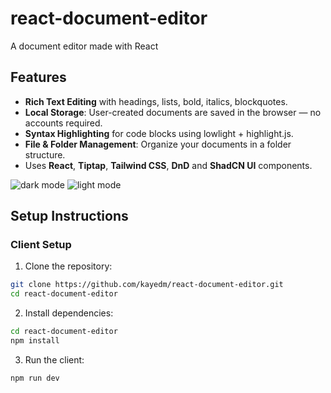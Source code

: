 #  react-document-editor

A document editor made with React


## Features
- **Rich Text Editing** with headings, lists, bold, italics, blockquotes.
- **Local Storage**: User-created documents are saved in the browser — no accounts required.
- **Syntax Highlighting** for code blocks using lowlight + highlight.js.
- **File & Folder Management**: Organize your documents in a folder structure.
- Uses **React**, **Tiptap**, **Tailwind CSS**, **DnD** and **ShadCN UI** components.
  
![dark mode](https://github.com/user-attachments/assets/ae7ca423-fa35-4071-b628-422f7e73aeba)
![light mode](https://github.com/user-attachments/assets/16c4d9c1-211d-4213-81e6-135ff8b44ced)


## Setup Instructions

###  Client Setup

1. Clone the repository:
```bash
git clone https://github.com/kayedm/react-document-editor.git
cd react-document-editor
```

2. Install dependencies:

 ```bash
 cd react-document-editor
 npm install
 ```

3. Run the client:

```bash
npm run dev
```
